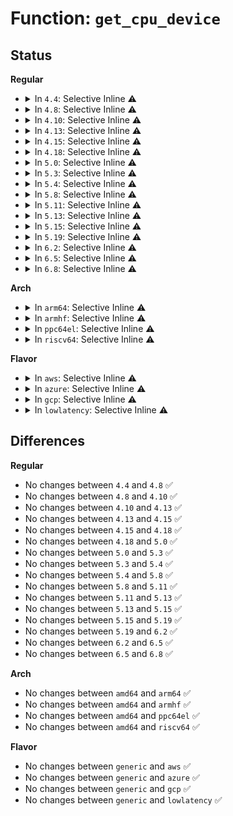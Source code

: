 # Function: <code>get_cpu_device</code>

## Status
<b>Regular</b>
<ul>
<li>
<details>
<summary>In <code>4.4</code>: Selective Inline ⚠️</summary>

```c
struct device *get_cpu_device(unsigned int cpu);
```

**Collision:** Unique Global

**Inline:** Selective

**Transformation:** False

**Instances:**

```
In drivers/base/cpu.c (ffffffff8154e7c0)
Location: drivers/base/cpu.c:382
Inline: True
Inline callers:
  - drivers/base/cpu.c:cpu_is_hotpluggable
Direct callers:
  - arch/x86/kernel/cpu/mcheck/therm_throt.c:thermal_throttle_cpu_callback
  - arch/x86/kernel/cpu/microcode/core.c:mc_cpu_callback
  - drivers/acpi/acpi_processor.c:acpi_processor_add
  - drivers/xen/cpu_hotplug.c:handle_vcpu_hotplug_event
  - drivers/base/topology.c:topology_sysfs_init
  - drivers/base/topology.c:topology_cpu_callback
  - drivers/base/topology.c:topology_cpu_callback
  - drivers/base/cacheinfo.c:cache_add_dev
  - drivers/base/node.c:unregister_cpu_under_node
  - drivers/cpufreq/cpufreq.c:add_cpu_dev_symlink
  - drivers/cpufreq/cpufreq.c:cpufreq_online
  - drivers/cpuidle/sysfs.c:cpuidle_add_sysfs
```
**Symbols:**

```
ffffffff8154e7c0-ffffffff8154e7fd: get_cpu_device (STB_GLOBAL)
```
</details>
</li>
<li>
<details>
<summary>In <code>4.8</code>: Selective Inline ⚠️</summary>

```c
struct device *get_cpu_device(unsigned int cpu);
```

**Collision:** Unique Global

**Inline:** Selective

**Transformation:** False

**Instances:**

```
In drivers/base/cpu.c (ffffffff815a0605)
Location: drivers/base/cpu.c:382
Inline: True
Inline callers:
  - drivers/base/cpu.c:cpu_is_hotpluggable
Direct callers:
  - arch/x86/kernel/cpu/mcheck/therm_throt.c:thermal_throttle_cpu_callback
  - arch/x86/kernel/cpu/microcode/core.c:mc_cpu_callback
  - drivers/acpi/acpi_processor.c:acpi_processor_add
  - drivers/xen/cpu_hotplug.c:handle_vcpu_hotplug_event
  - drivers/base/topology.c:topology_sysfs_init
  - drivers/base/topology.c:topology_cpu_callback
  - drivers/base/topology.c:topology_cpu_callback
  - drivers/base/cacheinfo.c:cache_add_dev
  - drivers/base/node.c:unregister_cpu_under_node
  - drivers/cpufreq/cpufreq.c:cpufreq_online
  - drivers/cpufreq/cpufreq.c:add_cpu_dev_symlink
  - drivers/cpuidle/sysfs.c:cpuidle_add_sysfs
```
**Symbols:**

```
ffffffff815a05c0-ffffffff815a05f6: get_cpu_device (STB_GLOBAL)
```
</details>
</li>
<li>
<details>
<summary>In <code>4.10</code>: Selective Inline ⚠️</summary>

```c
struct device *get_cpu_device(unsigned int cpu);
```

**Collision:** Unique Global

**Inline:** Selective

**Transformation:** False

**Instances:**

```
In drivers/base/cpu.c (ffffffff815cec45)
Location: drivers/base/cpu.c:383
Inline: True
Inline callers:
  - drivers/base/cpu.c:cpu_is_hotpluggable
Direct callers:
  - arch/x86/kernel/cpu/mcheck/therm_throt.c:thermal_throttle_offline
  - arch/x86/kernel/cpu/mcheck/therm_throt.c:thermal_throttle_online
  - arch/x86/kernel/cpu/microcode/core.c:mc_cpu_online
  - drivers/acpi/acpi_processor.c:acpi_processor_add
  - drivers/acpi/cppc_acpi.c:acpi_cppc_processor_probe
  - drivers/xen/cpu_hotplug.c:handle_vcpu_hotplug_event
  - drivers/base/topology.c:topology_remove_dev
  - drivers/base/topology.c:topology_add_dev
  - drivers/base/node.c:unregister_cpu_under_node
  - drivers/cpuidle/sysfs.c:cpuidle_add_sysfs
```
**Symbols:**

```
ffffffff815cec00-ffffffff815cec36: get_cpu_device (STB_GLOBAL)
```
</details>
</li>
<li>
<details>
<summary>In <code>4.13</code>: Selective Inline ⚠️</summary>

```c
struct device *get_cpu_device(unsigned int cpu);
```

**Collision:** Unique Global

**Inline:** Selective

**Transformation:** False

**Instances:**

```
In drivers/base/cpu.c (ffffffff815e36b5)
Location: drivers/base/cpu.c:385
Inline: True
Inline callers:
  - drivers/base/cpu.c:cpu_is_hotpluggable
Direct callers:
  - arch/x86/kernel/cpu/mcheck/therm_throt.c:thermal_throttle_offline
  - arch/x86/kernel/cpu/mcheck/therm_throt.c:thermal_throttle_online
  - arch/x86/kernel/cpu/microcode/core.c:mc_cpu_online
  - drivers/acpi/acpi_processor.c:acpi_processor_add
  - drivers/acpi/cppc_acpi.c:acpi_cppc_processor_probe
  - drivers/xen/cpu_hotplug.c:handle_vcpu_hotplug_event
  - drivers/base/topology.c:topology_remove_dev
  - drivers/base/topology.c:topology_add_dev
  - drivers/base/node.c:unregister_cpu_under_node
  - drivers/cpufreq/cpufreq.c:cpufreq_online
  - drivers/cpufreq/cpufreq.c:add_cpu_dev_symlink
  - drivers/cpuidle/sysfs.c:cpuidle_add_sysfs
  - drivers/cpuidle/governors/menu.c:menu_select
```
**Symbols:**

```
ffffffff815e3670-ffffffff815e36a6: get_cpu_device (STB_GLOBAL)
```
</details>
</li>
<li>
<details>
<summary>In <code>4.15</code>: Selective Inline ⚠️</summary>

```c
struct device *get_cpu_device(unsigned int cpu);
```

**Collision:** Unique Global

**Inline:** Selective

**Transformation:** False

**Instances:**

```
In drivers/base/cpu.c (ffffffff8164a865)
Location: drivers/base/cpu.c:395
Inline: True
Inline callers:
  - drivers/base/cpu.c:cpu_is_hotpluggable
Direct callers:
  - arch/x86/kernel/cpu/mcheck/therm_throt.c:thermal_throttle_offline
  - arch/x86/kernel/cpu/mcheck/therm_throt.c:thermal_throttle_online
  - arch/x86/kernel/cpu/microcode/core.c:mc_cpu_online
  - drivers/acpi/acpi_processor.c:acpi_processor_add
  - drivers/acpi/cppc_acpi.c:acpi_cppc_processor_probe
  - drivers/xen/cpu_hotplug.c:handle_vcpu_hotplug_event
  - drivers/base/topology.c:topology_remove_dev
  - drivers/base/topology.c:topology_add_dev
  - drivers/base/node.c:unregister_cpu_under_node
  - drivers/opp/cpu.c:dev_pm_opp_set_sharing_cpus
  - drivers/opp/cpu.c:_dev_pm_opp_cpumask_remove_table
  - drivers/cpufreq/cpufreq.c:cpufreq_online
  - drivers/cpufreq/cpufreq.c:add_cpu_dev_symlink
  - drivers/cpuidle/sysfs.c:cpuidle_add_sysfs
  - drivers/cpuidle/governors/ladder.c:ladder_select_state
  - drivers/cpuidle/governors/menu.c:menu_select
```
**Symbols:**

```
ffffffff8164a820-ffffffff8164a859: get_cpu_device (STB_GLOBAL)
```
</details>
</li>
<li>
<details>
<summary>In <code>4.18</code>: Selective Inline ⚠️</summary>

```c
struct device *get_cpu_device(unsigned int cpu);
```

**Collision:** Unique Global

**Inline:** Selective

**Transformation:** False

**Instances:**

```
In drivers/base/cpu.c (ffffffff81686090)
Location: drivers/base/cpu.c:398
Inline: True
Direct callers:
  - arch/x86/kernel/cpu/mcheck/therm_throt.c:thermal_throttle_offline
  - arch/x86/kernel/cpu/mcheck/therm_throt.c:thermal_throttle_online
  - arch/x86/kernel/cpu/microcode/core.c:mc_cpu_online
  - kernel/cpu.c:cpuhp_sysfs_init
  - kernel/cpu.c:store_smt_control
  - kernel/cpu.c:store_smt_control
  - drivers/acpi/acpi_processor.c:acpi_processor_add
  - drivers/acpi/cppc_acpi.c:acpi_cppc_processor_probe
  - drivers/xen/cpu_hotplug.c:handle_vcpu_hotplug_event
  - drivers/base/cpu.c:cpu_is_hotpluggable
  - drivers/base/topology.c:topology_remove_dev
  - drivers/base/topology.c:topology_add_dev
  - drivers/base/node.c:unregister_cpu_under_node
  - drivers/opp/cpu.c:dev_pm_opp_set_sharing_cpus
  - drivers/opp/cpu.c:_dev_pm_opp_cpumask_remove_table
  - drivers/cpufreq/cpufreq.c:cpufreq_online
  - drivers/cpufreq/cpufreq.c:add_cpu_dev_symlink
  - drivers/cpuidle/governor.c:cpuidle_governor_latency_req
  - drivers/cpuidle/sysfs.c:cpuidle_add_sysfs
```
**Symbols:**

```
ffffffff81686090-ffffffff816860ca: get_cpu_device (STB_GLOBAL)
```
</details>
</li>
<li>
<details>
<summary>In <code>5.0</code>: Selective Inline ⚠️</summary>

```c
struct device *get_cpu_device(unsigned int cpu);
```

**Collision:** Unique Global

**Inline:** Selective

**Transformation:** False

**Instances:**

```
In drivers/base/cpu.c (ffffffff816a5d30)
Location: drivers/base/cpu.c:398
Inline: True
Direct callers:
  - arch/x86/kernel/cpu/mce/therm_throt.c:thermal_throttle_offline
  - arch/x86/kernel/cpu/mce/therm_throt.c:thermal_throttle_online
  - arch/x86/kernel/cpu/microcode/core.c:mc_cpu_online
  - arch/x86/kernel/cpu/resctrl/pseudo_lock.c:rdtgroup_pseudo_lock_create
  - kernel/cpu.c:cpuhp_sysfs_init
  - kernel/cpu.c:store_smt_control
  - kernel/cpu.c:store_smt_control
  - drivers/acpi/acpi_processor.c:acpi_processor_add
  - drivers/acpi/cppc_acpi.c:acpi_cppc_processor_probe
  - drivers/xen/cpu_hotplug.c:handle_vcpu_hotplug_event
  - drivers/base/cpu.c:cpu_is_hotpluggable
  - drivers/base/topology.c:topology_remove_dev
  - drivers/base/topology.c:topology_add_dev
  - drivers/base/node.c:unregister_cpu_under_node
  - drivers/opp/cpu.c:dev_pm_opp_set_sharing_cpus
  - drivers/opp/cpu.c:_dev_pm_opp_cpumask_remove_table
  - drivers/cpufreq/cpufreq.c:cpufreq_online
  - drivers/cpufreq/cpufreq.c:add_cpu_dev_symlink
  - drivers/cpuidle/governor.c:cpuidle_governor_latency_req
  - drivers/cpuidle/sysfs.c:cpuidle_add_sysfs
```
**Symbols:**

```
ffffffff816a5d30-ffffffff816a5d6a: get_cpu_device (STB_GLOBAL)
```
</details>
</li>
<li>
<details>
<summary>In <code>5.3</code>: Selective Inline ⚠️</summary>

```c
struct device *get_cpu_device(unsigned int cpu);
```

**Collision:** Unique Global

**Inline:** Selective

**Transformation:** False

**Instances:**

```
In drivers/base/cpu.c (ffffffff816dee10)
Location: drivers/base/cpu.c:398
Inline: True
Direct callers:
  - arch/x86/kernel/cpu/intel_epb.c:intel_epb_offline
  - arch/x86/kernel/cpu/intel_epb.c:intel_epb_online
  - arch/x86/kernel/cpu/mce/therm_throt.c:thermal_throttle_offline
  - arch/x86/kernel/cpu/mce/therm_throt.c:thermal_throttle_online
  - arch/x86/kernel/cpu/microcode/core.c:mc_cpu_online
  - arch/x86/kernel/cpu/resctrl/pseudo_lock.c:rdtgroup_pseudo_lock_create
  - kernel/cpu.c:cpuhp_sysfs_init
  - kernel/cpu.c:cpuhp_smt_enable
  - kernel/cpu.c:cpuhp_smt_disable
  - drivers/acpi/acpi_processor.c:acpi_processor_add
  - drivers/acpi/cppc_acpi.c:acpi_cppc_processor_probe
  - drivers/xen/cpu_hotplug.c:handle_vcpu_hotplug_event
  - drivers/base/cpu.c:cpu_is_hotpluggable
  - drivers/base/topology.c:topology_remove_dev
  - drivers/base/topology.c:topology_add_dev
  - drivers/base/power/domain.c:pm_genpd_add_device
  - drivers/base/node.c:unregister_cpu_under_node
  - drivers/opp/cpu.c:dev_pm_opp_set_sharing_cpus
  - drivers/opp/cpu.c:_dev_pm_opp_cpumask_remove_table
  - drivers/cpufreq/cpufreq.c:cpufreq_set_policy
  - drivers/cpufreq/cpufreq.c:cpufreq_online
  - drivers/cpufreq/cpufreq.c:cpufreq_online
  - drivers/cpufreq/cpufreq.c:cpufreq_online
  - drivers/cpufreq/cpufreq.c:cpufreq_policy_free
  - drivers/cpufreq/cpufreq.c:add_cpu_dev_symlink
  - drivers/cpuidle/governor.c:cpuidle_governor_latency_req
  - drivers/cpuidle/sysfs.c:cpuidle_add_sysfs
```
**Symbols:**

```
ffffffff816dee10-ffffffff816dee46: get_cpu_device (STB_GLOBAL)
```
</details>
</li>
<li>
<details>
<summary>In <code>5.4</code>: Selective Inline ⚠️</summary>

```c
struct device *get_cpu_device(unsigned int cpu);
```

**Collision:** Unique Global

**Inline:** Selective

**Transformation:** False

**Instances:**

```
In drivers/base/cpu.c (ffffffff81703060)
Location: drivers/base/cpu.c:398
Inline: True
Direct callers:
  - arch/x86/kernel/cpu/intel_epb.c:intel_epb_offline
  - arch/x86/kernel/cpu/intel_epb.c:intel_epb_online
  - arch/x86/kernel/cpu/mce/therm_throt.c:thermal_throttle_offline
  - arch/x86/kernel/cpu/mce/therm_throt.c:thermal_throttle_online
  - arch/x86/kernel/cpu/microcode/core.c:mc_cpu_online
  - arch/x86/kernel/cpu/resctrl/pseudo_lock.c:rdtgroup_pseudo_lock_create
  - kernel/cpu.c:cpuhp_sysfs_init
  - kernel/cpu.c:cpuhp_smt_enable
  - kernel/cpu.c:cpuhp_smt_disable
  - drivers/acpi/acpi_processor.c:acpi_processor_add
  - drivers/acpi/cppc_acpi.c:acpi_cppc_processor_probe
  - drivers/xen/cpu_hotplug.c:handle_vcpu_hotplug_event
  - drivers/base/cpu.c:cpu_is_hotpluggable
  - drivers/base/topology.c:topology_remove_dev
  - drivers/base/topology.c:topology_add_dev
  - drivers/base/power/domain.c:pm_genpd_add_device
  - drivers/base/node.c:unregister_cpu_under_node
  - drivers/opp/cpu.c:dev_pm_opp_set_sharing_cpus
  - drivers/opp/cpu.c:_dev_pm_opp_cpumask_remove_table
  - drivers/cpufreq/cpufreq.c:cpufreq_register_driver
  - drivers/cpufreq/cpufreq.c:cpufreq_online
  - drivers/cpufreq/cpufreq.c:cpufreq_online
  - drivers/cpufreq/cpufreq.c:add_cpu_dev_symlink
  - drivers/cpufreq/intel_pstate.c:intel_cpufreq_cpu_init
  - drivers/cpuidle/governor.c:cpuidle_governor_latency_req
  - drivers/cpuidle/sysfs.c:cpuidle_add_sysfs
```
**Symbols:**

```
ffffffff81703060-ffffffff81703096: get_cpu_device (STB_GLOBAL)
```
</details>
</li>
<li>
<details>
<summary>In <code>5.8</code>: Selective Inline ⚠️</summary>

```c
struct device *get_cpu_device(unsigned int cpu);
```

**Collision:** Unique Global

**Inline:** Selective

**Transformation:** False

**Instances:**

```
In drivers/base/cpu.c (ffffffff817bd775)
Location: drivers/base/cpu.c:393
Inline: True
Inline callers:
  - drivers/base/cpu.c:cpu_is_hotpluggable
  - drivers/base/cpu.c:cpu_is_hotpluggable
Direct callers:
  - arch/x86/kernel/cpu/intel_epb.c:intel_epb_offline
  - arch/x86/kernel/cpu/intel_epb.c:intel_epb_online
  - arch/x86/kernel/cpu/mce/therm_throt.c:thermal_throttle_offline
  - arch/x86/kernel/cpu/mce/therm_throt.c:thermal_throttle_online
  - arch/x86/kernel/cpu/microcode/core.c:mc_cpu_online
  - arch/x86/kernel/cpu/resctrl/pseudo_lock.c:pseudo_lock_cstates_constrain
  - kernel/cpu.c:cpuhp_sysfs_init
  - kernel/cpu.c:cpuhp_smt_enable
  - kernel/cpu.c:cpuhp_smt_disable
  - kernel/cpu.c:add_cpu
  - kernel/cpu.c:remove_cpu
  - drivers/acpi/acpi_processor.c:acpi_processor_add
  - drivers/acpi/cppc_acpi.c:acpi_cppc_processor_probe
  - drivers/xen/cpu_hotplug.c:disable_hotplug_cpu
  - drivers/base/topology.c:topology_remove_dev
  - drivers/base/topology.c:topology_add_dev
  - drivers/base/cacheinfo.c:cpu_cache_sysfs_init
  - drivers/base/power/domain.c:genpd_add_device
  - drivers/base/node.c:unregister_cpu_under_node
  - drivers/opp/cpu.c:dev_pm_opp_set_sharing_cpus
  - drivers/opp/cpu.c:_dev_pm_opp_cpumask_remove_table
  - drivers/cpufreq/cpufreq.c:cpufreq_register_driver
  - drivers/cpufreq/cpufreq.c:cpufreq_online
  - drivers/cpufreq/cpufreq.c:cpufreq_policy_alloc
  - drivers/cpufreq/cpufreq.c:add_cpu_dev_symlink
  - drivers/cpufreq/intel_pstate.c:intel_cpufreq_cpu_init
  - drivers/cpuidle/governor.c:cpuidle_governor_latency_req
  - drivers/cpuidle/sysfs.c:cpuidle_add_sysfs
```
**Symbols:**

```
ffffffff817bd680-ffffffff817bd6b6: get_cpu_device (STB_GLOBAL)
```
</details>
</li>
<li>
<details>
<summary>In <code>5.11</code>: Selective Inline ⚠️</summary>

```c
struct device *get_cpu_device(unsigned int cpu);
```

**Collision:** Unique Global

**Inline:** Selective

**Transformation:** False

**Instances:**

```
In drivers/base/cpu.c (ffffffff817d24e5)
Location: drivers/base/cpu.c:391
Inline: True
Inline callers:
  - drivers/base/cpu.c:cpu_is_hotpluggable
  - drivers/base/cpu.c:cpu_is_hotpluggable
Direct callers:
  - arch/x86/kernel/cpu/intel_epb.c:intel_epb_offline
  - arch/x86/kernel/cpu/intel_epb.c:intel_epb_online
  - arch/x86/kernel/cpu/mce/therm_throt.c:thermal_throttle_offline
  - arch/x86/kernel/cpu/mce/therm_throt.c:thermal_throttle_online
  - arch/x86/kernel/cpu/microcode/core.c:mc_cpu_online
  - arch/x86/kernel/cpu/resctrl/pseudo_lock.c:pseudo_lock_cstates_constrain
  - kernel/cpu.c:cpuhp_sysfs_init
  - kernel/cpu.c:cpuhp_smt_enable
  - kernel/cpu.c:cpuhp_smt_disable
  - kernel/cpu.c:add_cpu
  - kernel/cpu.c:remove_cpu
  - kernel/power/energy_model.c:em_dev_register_perf_domain
  - kernel/power/energy_model.c:em_create_pd
  - drivers/acpi/acpi_processor.c:acpi_processor_add
  - drivers/acpi/cppc_acpi.c:acpi_cppc_processor_probe
  - drivers/xen/cpu_hotplug.c:disable_hotplug_cpu
  - drivers/base/topology.c:topology_remove_dev
  - drivers/base/topology.c:topology_add_dev
  - drivers/base/cacheinfo.c:cpu_cache_sysfs_init
  - drivers/base/power/domain.c:genpd_add_device
  - drivers/base/node.c:unregister_cpu_under_node
  - drivers/opp/cpu.c:dev_pm_opp_set_sharing_cpus
  - drivers/opp/cpu.c:_dev_pm_opp_cpumask_remove_table
  - drivers/cpufreq/cpufreq.c:cpufreq_register_driver
  - drivers/cpufreq/cpufreq.c:cpufreq_online
  - drivers/cpufreq/cpufreq.c:cpufreq_policy_alloc
  - drivers/cpufreq/cpufreq.c:add_cpu_dev_symlink
  - drivers/cpufreq/intel_pstate.c:intel_cpufreq_cpu_init
  - drivers/cpuidle/governor.c:cpuidle_governor_latency_req
  - drivers/cpuidle/sysfs.c:cpuidle_add_sysfs
```
**Symbols:**

```
ffffffff817d23f0-ffffffff817d2426: get_cpu_device (STB_GLOBAL)
```
</details>
</li>
<li>
<details>
<summary>In <code>5.13</code>: Selective Inline ⚠️</summary>

```c
struct device *get_cpu_device(unsigned int cpu);
```

**Collision:** Unique Global

**Inline:** Selective

**Transformation:** False

**Instances:**

```
In drivers/base/cpu.c (ffffffff817b5f05)
Location: drivers/base/cpu.c:391
Inline: True
Inline callers:
  - drivers/base/cpu.c:cpu_is_hotpluggable
  - drivers/base/cpu.c:cpu_is_hotpluggable
Direct callers:
  - arch/x86/kernel/cpu/intel_epb.c:intel_epb_offline
  - arch/x86/kernel/cpu/intel_epb.c:intel_epb_online
  - arch/x86/kernel/cpu/microcode/core.c:mc_cpu_online
  - arch/x86/kernel/cpu/resctrl/pseudo_lock.c:rdtgroup_pseudo_lock_create
  - kernel/cpu.c:cpuhp_sysfs_init
  - kernel/cpu.c:cpuhp_smt_enable
  - kernel/cpu.c:cpuhp_smt_disable
  - kernel/cpu.c:add_cpu
  - kernel/cpu.c:remove_cpu
  - kernel/power/energy_model.c:em_dev_register_perf_domain
  - kernel/power/energy_model.c:em_create_pd
  - drivers/acpi/acpi_processor.c:acpi_processor_add
  - drivers/acpi/cppc_acpi.c:acpi_cppc_processor_probe
  - drivers/xen/cpu_hotplug.c:disable_hotplug_cpu
  - drivers/base/topology.c:topology_remove_dev
  - drivers/base/topology.c:topology_add_dev
  - drivers/base/cacheinfo.c:cache_add_dev
  - drivers/base/power/domain.c:genpd_add_device
  - drivers/base/node.c:unregister_cpu_under_node
  - drivers/thermal/intel/therm_throt.c:thermal_throttle_offline
  - drivers/thermal/intel/therm_throt.c:thermal_throttle_online
  - drivers/opp/cpu.c:dev_pm_opp_set_sharing_cpus
  - drivers/opp/cpu.c:_dev_pm_opp_cpumask_remove_table
  - drivers/cpufreq/cpufreq.c:cpufreq_register_driver
  - drivers/cpufreq/cpufreq.c:cpufreq_online
  - drivers/cpufreq/cpufreq.c:cpufreq_policy_alloc
  - drivers/cpufreq/cpufreq.c:add_cpu_dev_symlink
  - drivers/cpufreq/intel_pstate.c:intel_cpufreq_cpu_init
  - drivers/cpuidle/governor.c:cpuidle_governor_latency_req
  - drivers/cpuidle/sysfs.c:cpuidle_add_sysfs
```
**Symbols:**

```
ffffffff817b5e10-ffffffff817b5e46: get_cpu_device (STB_GLOBAL)
```
</details>
</li>
<li>
<details>
<summary>In <code>5.15</code>: Selective Inline ⚠️</summary>

```c
struct device *get_cpu_device(unsigned int cpu);
```

**Collision:** Unique Global

**Inline:** Selective

**Transformation:** False

**Instances:**

```
In drivers/base/cpu.c (ffffffff8183f425)
Location: drivers/base/cpu.c:391
Inline: True
Inline callers:
  - drivers/base/cpu.c:cpu_is_hotpluggable
  - drivers/base/cpu.c:cpu_is_hotpluggable
Direct callers:
  - arch/x86/kernel/cpu/intel_epb.c:intel_epb_offline
  - arch/x86/kernel/cpu/intel_epb.c:intel_epb_online
  - arch/x86/kernel/cpu/microcode/core.c:mc_cpu_online
  - arch/x86/kernel/cpu/resctrl/pseudo_lock.c:rdtgroup_pseudo_lock_create
  - kernel/cpu.c:cpuhp_sysfs_init
  - kernel/cpu.c:cpuhp_smt_enable
  - kernel/cpu.c:cpuhp_smt_disable
  - kernel/cpu.c:add_cpu
  - kernel/cpu.c:remove_cpu
  - kernel/power/energy_model.c:em_dev_register_perf_domain
  - kernel/power/energy_model.c:em_create_pd
  - drivers/acpi/acpi_processor.c:acpi_processor_add
  - drivers/acpi/cppc_acpi.c:acpi_cppc_processor_probe
  - drivers/xen/cpu_hotplug.c:disable_hotplug_cpu
  - drivers/base/topology.c:topology_remove_dev
  - drivers/base/topology.c:topology_add_dev
  - drivers/base/cacheinfo.c:cache_add_dev
  - drivers/base/power/domain.c:genpd_add_device
  - drivers/base/node.c:unregister_cpu_under_node
  - drivers/thermal/intel/therm_throt.c:thermal_throttle_offline
  - drivers/thermal/intel/therm_throt.c:thermal_throttle_online
  - drivers/opp/cpu.c:dev_pm_opp_set_sharing_cpus
  - drivers/opp/cpu.c:_dev_pm_opp_cpumask_remove_table
  - drivers/cpufreq/cpufreq.c:cpufreq_register_driver
  - drivers/cpufreq/cpufreq.c:cpufreq_online
  - drivers/cpufreq/cpufreq.c:cpufreq_online
  - drivers/cpufreq/cpufreq.c:cpufreq_policy_alloc
  - drivers/cpufreq/intel_pstate.c:intel_cpufreq_cpu_init
  - drivers/cpuidle/governor.c:cpuidle_governor_latency_req
  - drivers/cpuidle/sysfs.c:cpuidle_add_sysfs
```
**Symbols:**

```
ffffffff8183f310-ffffffff8183f36c: get_cpu_device (STB_GLOBAL)
```
</details>
</li>
<li>
<details>
<summary>In <code>5.19</code>: Selective Inline ⚠️</summary>

```c
struct device *get_cpu_device(unsigned int cpu);
```

**Collision:** Unique Global

**Inline:** Selective

**Transformation:** False

**Instances:**

```
In drivers/base/cpu.c (ffffffff819824f5)
Location: drivers/base/cpu.c:391
Inline: True
Inline callers:
  - drivers/base/cpu.c:cpu_is_hotpluggable
  - drivers/base/cpu.c:cpu_is_hotpluggable
Direct callers:
  - arch/x86/kernel/cpu/intel_epb.c:intel_epb_offline
  - arch/x86/kernel/cpu/intel_epb.c:intel_epb_online
  - arch/x86/kernel/cpu/microcode/core.c:mc_cpu_online
  - arch/x86/kernel/cpu/resctrl/pseudo_lock.c:rdtgroup_pseudo_lock_create
  - kernel/cpu.c:cpuhp_sysfs_init
  - kernel/cpu.c:cpuhp_smt_enable
  - kernel/cpu.c:cpuhp_smt_disable
  - kernel/cpu.c:add_cpu
  - kernel/cpu.c:remove_cpu
  - kernel/power/energy_model.c:em_dev_register_perf_domain
  - kernel/power/energy_model.c:em_create_pd
  - drivers/acpi/acpi_processor.c:acpi_processor_add
  - drivers/acpi/cppc_acpi.c:acpi_cppc_processor_probe
  - drivers/xen/cpu_hotplug.c:disable_hotplug_cpu
  - drivers/base/topology.c:topology_remove_dev
  - drivers/base/topology.c:topology_add_dev
  - drivers/base/cacheinfo.c:cache_add_dev
  - drivers/base/power/domain.c:genpd_add_device
  - drivers/base/node.c:unregister_cpu_under_node
  - drivers/base/node.c:register_cpu_under_node
  - drivers/thermal/intel/therm_throt.c:thermal_throttle_offline
  - drivers/thermal/intel/therm_throt.c:thermal_throttle_online
  - drivers/opp/cpu.c:dev_pm_opp_set_sharing_cpus
  - drivers/opp/cpu.c:_dev_pm_opp_cpumask_remove_table
  - drivers/cpufreq/cpufreq.c:cpufreq_register_driver
  - drivers/cpufreq/cpufreq.c:cpufreq_online
  - drivers/cpufreq/cpufreq.c:cpufreq_online
  - drivers/cpufreq/cpufreq.c:cpufreq_policy_alloc
  - drivers/cpufreq/amd-pstate.c:amd_pstate_cpu_init
  - drivers/cpufreq/intel_pstate.c:intel_cpufreq_cpu_init
  - drivers/cpuidle/governor.c:cpuidle_governor_latency_req
  - drivers/cpuidle/sysfs.c:cpuidle_add_sysfs
  - drivers/devfreq/governor_passive.c:cpufreq_passive_register_notifier
```
**Symbols:**

```
ffffffff81981ef0-ffffffff81981f64: get_cpu_device (STB_GLOBAL)
```
</details>
</li>
<li>
<details>
<summary>In <code>6.2</code>: Selective Inline ⚠️</summary>

```c
struct device *get_cpu_device(unsigned int cpu);
```

**Collision:** Unique Global

**Inline:** Selective

**Transformation:** False

**Instances:**

```
In drivers/base/cpu.c (ffffffff81af0355)
Location: drivers/base/cpu.c:391
Inline: True
Inline callers:
  - drivers/base/cpu.c:cpu_is_hotpluggable
  - drivers/base/cpu.c:cpu_is_hotpluggable
Direct callers:
  - arch/x86/kernel/cpu/intel_epb.c:intel_epb_offline
  - arch/x86/kernel/cpu/intel_epb.c:intel_epb_online
  - arch/x86/kernel/cpu/microcode/core.c:setup_online_cpu
  - arch/x86/kernel/cpu/microcode/core.c:mc_cpu_down_prep
  - arch/x86/kernel/cpu/resctrl/pseudo_lock.c:rdtgroup_pseudo_lock_create
  - kernel/cpu.c:cpuhp_sysfs_init
  - kernel/cpu.c:cpuhp_smt_enable
  - kernel/cpu.c:cpuhp_smt_disable
  - kernel/cpu.c:add_cpu
  - kernel/cpu.c:remove_cpu
  - kernel/power/energy_model.c:em_dev_register_perf_domain
  - kernel/power/energy_model.c:em_create_pd
  - drivers/acpi/acpi_processor.c:acpi_processor_add
  - drivers/acpi/cppc_acpi.c:acpi_cppc_processor_probe
  - drivers/xen/cpu_hotplug.c:disable_hotplug_cpu
  - drivers/base/topology.c:topology_remove_dev
  - drivers/base/topology.c:topology_add_dev
  - drivers/base/cacheinfo.c:cache_add_dev
  - drivers/base/power/domain.c:genpd_add_device
  - drivers/base/node.c:unregister_cpu_under_node
  - drivers/base/node.c:register_cpu_under_node
  - drivers/thermal/intel/therm_throt.c:thermal_throttle_offline
  - drivers/thermal/intel/therm_throt.c:thermal_throttle_online
  - drivers/opp/cpu.c:dev_pm_opp_set_sharing_cpus
  - drivers/opp/cpu.c:_dev_pm_opp_cpumask_remove_table
  - drivers/cpufreq/cpufreq.c:cpufreq_register_driver
  - drivers/cpufreq/cpufreq.c:cpufreq_online
  - drivers/cpufreq/cpufreq.c:cpufreq_online
  - drivers/cpufreq/cpufreq.c:cpufreq_policy_alloc
  - drivers/cpufreq/amd-pstate.c:amd_pstate_cpu_init
  - drivers/cpufreq/intel_pstate.c:intel_cpufreq_cpu_init
  - drivers/cpuidle/governor.c:cpuidle_governor_latency_req
  - drivers/cpuidle/sysfs.c:cpuidle_add_sysfs
  - drivers/devfreq/governor_passive.c:cpufreq_passive_register_notifier
```
**Symbols:**

```
ffffffff81aefc60-ffffffff81aefcd4: get_cpu_device (STB_GLOBAL)
```
</details>
</li>
<li>
<details>
<summary>In <code>6.5</code>: Selective Inline ⚠️</summary>

```c
struct device *get_cpu_device(unsigned int cpu);
```

**Collision:** Unique Global

**Inline:** Selective

**Transformation:** False

**Instances:**

```
In drivers/base/cpu.c (ffffffff81b3e4b5)
Location: drivers/base/cpu.c:391
Inline: True
Inline callers:
  - drivers/base/cpu.c:cpu_is_hotpluggable
  - drivers/base/cpu.c:cpu_is_hotpluggable
Direct callers:
  - arch/x86/kernel/cpu/intel_epb.c:intel_epb_offline
  - arch/x86/kernel/cpu/intel_epb.c:intel_epb_online
  - arch/x86/kernel/cpu/microcode/core.c:setup_online_cpu
  - arch/x86/kernel/cpu/microcode/core.c:mc_cpu_down_prep
  - arch/x86/kernel/cpu/resctrl/pseudo_lock.c:rdtgroup_pseudo_lock_create
  - kernel/cpu.c:cpuhp_sysfs_init
  - kernel/cpu.c:cpuhp_smt_enable
  - kernel/cpu.c:cpuhp_smt_disable
  - kernel/cpu.c:add_cpu
  - kernel/cpu.c:remove_cpu
  - kernel/power/energy_model.c:em_dev_register_perf_domain
  - kernel/power/energy_model.c:em_create_pd
  - drivers/acpi/acpi_processor.c:acpi_processor_add
  - drivers/acpi/cppc_acpi.c:acpi_cppc_processor_probe
  - drivers/xen/cpu_hotplug.c:disable_hotplug_cpu
  - drivers/base/topology.c:topology_remove_dev
  - drivers/base/topology.c:topology_add_dev
  - drivers/base/cacheinfo.c:cache_add_dev
  - drivers/base/power/domain.c:genpd_add_device
  - drivers/base/node.c:unregister_cpu_under_node
  - drivers/base/node.c:register_cpu_under_node
  - drivers/thermal/intel/therm_throt.c:thermal_throttle_offline
  - drivers/thermal/intel/therm_throt.c:thermal_throttle_online
  - drivers/opp/cpu.c:dev_pm_opp_set_sharing_cpus
  - drivers/opp/cpu.c:_dev_pm_opp_cpumask_remove_table
  - drivers/cpufreq/cpufreq.c:cpufreq_register_driver
  - drivers/cpufreq/cpufreq.c:cpufreq_online
  - drivers/cpufreq/cpufreq.c:cpufreq_online
  - drivers/cpufreq/cpufreq.c:cpufreq_policy_alloc
  - drivers/cpufreq/amd-pstate.c:amd_pstate_epp_cpu_init
  - drivers/cpufreq/amd-pstate.c:amd_pstate_cpu_init
  - drivers/cpufreq/intel_pstate.c:intel_cpufreq_cpu_init
  - drivers/cpuidle/governor.c:cpuidle_governor_latency_req
  - drivers/cpuidle/sysfs.c:cpuidle_add_sysfs
  - drivers/devfreq/governor_passive.c:cpufreq_passive_register_notifier
```
**Symbols:**

```
ffffffff81b3e040-ffffffff81b3e0b4: get_cpu_device (STB_GLOBAL)
```
</details>
</li>
<li>
<details>
<summary>In <code>6.8</code>: Selective Inline ⚠️</summary>

```c
struct device *get_cpu_device(unsigned int cpu);
```

**Collision:** Unique Global

**Inline:** Selective

**Transformation:** False

**Instances:**

```
In drivers/base/cpu.c (ffffffff81b96145)
Location: drivers/base/cpu.c:420
Inline: True
Inline callers:
  - drivers/base/cpu.c:cpu_is_hotpluggable
  - drivers/base/cpu.c:cpu_is_hotpluggable
Direct callers:
  - arch/x86/kernel/cpu/intel_epb.c:intel_epb_offline
  - arch/x86/kernel/cpu/intel_epb.c:intel_epb_online
  - arch/x86/kernel/cpu/microcode/core.c:mc_cpu_down_prep
  - arch/x86/kernel/cpu/microcode/core.c:mc_cpu_online
  - arch/x86/kernel/cpu/resctrl/pseudo_lock.c:rdtgroup_pseudo_lock_create
  - kernel/cpu.c:cpuhp_sysfs_init
  - kernel/cpu.c:cpuhp_smt_enable
  - kernel/cpu.c:cpuhp_smt_disable
  - kernel/cpu.c:add_cpu
  - kernel/cpu.c:remove_cpu
  - kernel/power/energy_model.c:em_dev_register_perf_domain
  - kernel/power/energy_model.c:em_create_pd
  - drivers/acpi/acpi_processor.c:acpi_processor_add
  - drivers/acpi/cppc_acpi.c:acpi_cppc_processor_probe
  - drivers/pmdomain/core.c:genpd_add_device
  - drivers/xen/cpu_hotplug.c:disable_hotplug_cpu
  - drivers/base/topology.c:topology_remove_dev
  - drivers/base/topology.c:topology_add_dev
  - drivers/base/cacheinfo.c:cache_add_dev
  - drivers/base/node.c:unregister_cpu_under_node
  - drivers/base/node.c:register_cpu_under_node
  - drivers/thermal/intel/therm_throt.c:thermal_throttle_offline
  - drivers/thermal/intel/therm_throt.c:thermal_throttle_online
  - drivers/opp/cpu.c:dev_pm_opp_set_sharing_cpus
  - drivers/opp/cpu.c:_dev_pm_opp_cpumask_remove_table
  - drivers/cpufreq/cpufreq.c:cpufreq_register_driver
  - drivers/cpufreq/cpufreq.c:cpufreq_online
  - drivers/cpufreq/cpufreq.c:cpufreq_online
  - drivers/cpufreq/cpufreq.c:cpufreq_policy_alloc
  - drivers/cpufreq/amd-pstate.c:amd_pstate_epp_cpu_init
  - drivers/cpufreq/amd-pstate.c:amd_pstate_cpu_init
  - drivers/cpufreq/intel_pstate.c:intel_cpufreq_cpu_init
  - drivers/cpuidle/governor.c:cpuidle_governor_latency_req
  - drivers/cpuidle/sysfs.c:cpuidle_add_sysfs
  - drivers/devfreq/governor_passive.c:cpufreq_passive_register_notifier
```
**Symbols:**

```
ffffffff81b95c70-ffffffff81b95ce4: get_cpu_device (STB_GLOBAL)
```
</details>
</li>
</ul>
<b>Arch</b>
<ul>
<li>
<details>
<summary>In <code>arm64</code>: Selective Inline ⚠️</summary>

```c
struct device *get_cpu_device(unsigned int cpu);
```

**Collision:** Unique Global

**Inline:** Selective

**Transformation:** False

**Instances:**

```
In drivers/base/cpu.c (ffff8000108eedf0)
Location: drivers/base/cpu.c:398
Inline: True
Direct callers:
  - arch/arm64/kernel/cpuinfo.c:cpuid_cpu_offline
  - arch/arm64/kernel/cpuinfo.c:cpuid_cpu_online
  - kernel/cpu.c:cpuhp_sysfs_init
  - drivers/acpi/acpi_processor.c:acpi_processor_add
  - drivers/acpi/cppc_acpi.c:acpi_cppc_processor_probe
  - drivers/xen/cpu_hotplug.c:handle_vcpu_hotplug_event
  - drivers/base/cpu.c:cpu_is_hotpluggable
  - drivers/base/topology.c:topology_remove_dev
  - drivers/base/topology.c:topology_add_dev
  - drivers/base/power/domain.c:genpd_add_device
  - drivers/base/node.c:unregister_cpu_under_node
  - drivers/base/arch_topology.c:register_cpu_capacity_sysctl
  - drivers/thermal/cpu_cooling.c:__cpufreq_cooling_register
  - drivers/thermal/cpu_cooling.c:__cpufreq_cooling_register
  - drivers/opp/cpu.c:dev_pm_opp_set_sharing_cpus
  - drivers/opp/cpu.c:_dev_pm_opp_cpumask_remove_table
  - drivers/opp/of.c:dev_pm_opp_of_register_em
  - drivers/opp/of.c:dev_pm_opp_of_get_sharing_cpus
  - drivers/cpufreq/cpufreq.c:cpufreq_register_driver
  - drivers/cpufreq/cpufreq.c:cpufreq_online
  - drivers/cpufreq/cpufreq.c:cpufreq_online
  - drivers/cpufreq/cpufreq.c:add_cpu_dev_symlink
  - drivers/cpufreq/cpufreq-dt.c:cpufreq_init
  - drivers/cpufreq/cpufreq-dt-platdev.c:cpufreq_dt_platdev_init
  - drivers/cpuidle/governor.c:cpuidle_governor_latency_req
  - drivers/cpuidle/sysfs.c:cpuidle_add_sysfs
  - drivers/cpuidle/dt_idle_states.c:dt_init_idle_driver
  - drivers/cpuidle/dt_idle_states.c:dt_init_idle_driver
  - drivers/cpuidle/dt_idle_states.c:dt_init_idle_driver
  - drivers/of/base.c:of_find_last_cache_level
  - drivers/of/base.c:of_cpu_node_to_id
```
**Symbols:**

```
ffff8000108eedf0-ffff8000108eee78: get_cpu_device (STB_GLOBAL)
```
</details>
</li>
<li>
<details>
<summary>In <code>armhf</code>: Selective Inline ⚠️</summary>

```c
struct device *get_cpu_device(unsigned int cpu);
```

**Collision:** Unique Global

**Inline:** Selective

**Transformation:** False

**Instances:**

```
In drivers/base/cpu.c (c09dc7f8)
Location: drivers/base/cpu.c:398
Inline: True
Direct callers:
  - arch/arm/kernel/cpuidle.c:arm_cpuidle_init
  - arch/arm/common/bL_switcher.c:bL_switcher_halve_cpus
  - arch/arm/common/bL_switcher.c:bL_switcher_restore_cpus
  - arch/arm/mach-rockchip/platsmp.c:pmu_set_power_domain
  - arch/arm/mach-vexpress/spc.c:ve_spc_clk_init
  - kernel/cpu.c:cpuhp_sysfs_init
  - drivers/clk/tegra/clk-tegra124-dfll-fcpu.c:tegra124_dfll_fcpu_probe
  - drivers/soc/qcom/spm.c:spm_dev_probe
  - drivers/soc/qcom/spm.c:qcom_cpuidle_init
  - drivers/base/cpu.c:cpu_is_hotpluggable
  - drivers/base/topology.c:topology_remove_dev
  - drivers/base/topology.c:topology_add_dev
  - drivers/base/power/domain.c:genpd_add_device
  - drivers/base/arch_topology.c:register_cpu_capacity_sysctl
  - drivers/thermal/cpu_cooling.c:__cpufreq_cooling_register
  - drivers/thermal/cpu_cooling.c:__cpufreq_cooling_register
  - drivers/opp/cpu.c:dev_pm_opp_set_sharing_cpus
  - drivers/opp/cpu.c:_dev_pm_opp_cpumask_remove_table
  - drivers/opp/of.c:dev_pm_opp_of_register_em
  - drivers/opp/of.c:dev_pm_opp_of_get_sharing_cpus
  - drivers/opp/ti-opp-supply.c:ti_opp_supply_probe
  - drivers/cpufreq/cpufreq.c:cpufreq_register_driver
  - drivers/cpufreq/cpufreq.c:cpufreq_online
  - drivers/cpufreq/cpufreq.c:cpufreq_online
  - drivers/cpufreq/cpufreq.c:add_cpu_dev_symlink
  - drivers/cpufreq/cpufreq-dt.c:cpufreq_init
  - drivers/cpufreq/cpufreq-dt-platdev.c:cpufreq_dt_platdev_init
  - drivers/cpufreq/mvebu-cpufreq.c:armada_xp_pmsu_cpufreq_init
  - drivers/cpufreq/tegra124-cpufreq.c:tegra124_cpufreq_probe
  - drivers/cpufreq/tegra124-cpufreq.c:tegra124_cpufreq_probe
  - drivers/cpufreq/ti-cpufreq.c:ti_cpufreq_probe
  - drivers/cpuidle/governor.c:cpuidle_governor_latency_req
  - drivers/cpuidle/sysfs.c:cpuidle_add_sysfs
  - drivers/cpuidle/dt_idle_states.c:dt_init_idle_driver
  - drivers/cpuidle/dt_idle_states.c:dt_init_idle_driver
  - drivers/cpuidle/dt_idle_states.c:dt_init_idle_driver
  - drivers/of/base.c:of_find_last_cache_level
  - drivers/of/base.c:of_cpu_node_to_id
```
**Symbols:**

```
c09dc7f8-c09dc870: get_cpu_device (STB_GLOBAL)
```
</details>
</li>
<li>
<details>
<summary>In <code>ppc64el</code>: Selective Inline ⚠️</summary>

```c
struct device *get_cpu_device(unsigned int cpu);
```

**Collision:** Unique Global

**Inline:** Selective

**Transformation:** False

**Instances:**

```
In drivers/base/cpu.c (c000000000987c00)
Location: drivers/base/cpu.c:398
Inline: True
Direct callers:
  - arch/powerpc/kernel/sysfs.c:cpu_remove_dev_attr_group
  - arch/powerpc/kernel/sysfs.c:cpu_remove_dev_attr
  - arch/powerpc/kernel/sysfs.c:cpu_add_dev_attr_group
  - arch/powerpc/kernel/sysfs.c:cpu_add_dev_attr
  - arch/powerpc/kernel/cacheinfo.c:cacheinfo_cpu_online
  - arch/powerpc/kernel/rtas.c:rtas_cpu_state_change_mask
  - arch/powerpc/mm/numa.c:numa_update_cpu_topology
  - arch/powerpc/platforms/pseries/hotplug-cpu.c:dlpar_cpu_readd
  - arch/powerpc/platforms/pseries/hotplug-cpu.c:dlpar_cpu_remove
  - arch/powerpc/platforms/pseries/hotplug-cpu.c:dlpar_online_cpu
  - kernel/cpu.c:cpuhp_sysfs_init
  - drivers/base/cpu.c:cpu_is_hotpluggable
  - drivers/base/topology.c:topology_remove_dev
  - drivers/base/topology.c:topology_add_dev
  - drivers/base/power/domain.c:genpd_add_device
  - drivers/base/node.c:unregister_cpu_under_node
  - drivers/thermal/cpu_cooling.c:__cpufreq_cooling_register
  - drivers/thermal/cpu_cooling.c:__cpufreq_cooling_register
  - drivers/opp/cpu.c:dev_pm_opp_set_sharing_cpus
  - drivers/opp/cpu.c:_dev_pm_opp_cpumask_remove_table
  - drivers/opp/of.c:dev_pm_opp_of_register_em
  - drivers/opp/of.c:dev_pm_opp_of_get_sharing_cpus
  - drivers/cpufreq/cpufreq.c:cpufreq_register_driver
  - drivers/cpufreq/cpufreq.c:cpufreq_online
  - drivers/cpufreq/cpufreq.c:cpufreq_online
  - drivers/cpufreq/cpufreq.c:add_cpu_dev_symlink
  - drivers/cpuidle/governor.c:cpuidle_governor_latency_req
  - drivers/cpuidle/sysfs.c:cpuidle_add_sysfs
  - drivers/of/base.c:of_find_last_cache_level
  - drivers/of/base.c:of_cpu_node_to_id
```
**Symbols:**

```
c000000000987c00-c000000000987c88: get_cpu_device (STB_GLOBAL)
```
</details>
</li>
<li>
<details>
<summary>In <code>riscv64</code>: Selective Inline ⚠️</summary>

```c
struct device *get_cpu_device(unsigned int cpu);
```

**Collision:** Unique Global

**Inline:** Selective

**Transformation:** False

**Instances:**

```
In drivers/base/cpu.c (ffffffe00058185a)
Location: drivers/base/cpu.c:398
Inline: True
Direct callers:
  - arch/riscv/kernel/cacheinfo.c:_populate_cache_leaves
  - arch/riscv/kernel/cacheinfo.c:_init_cache_level
  - drivers/base/cpu.c:cpu_is_hotpluggable
  - drivers/base/topology.c:topology_remove_dev
  - drivers/base/topology.c:topology_add_dev
  - drivers/base/power/domain.c:genpd_add_device
  - drivers/base/arch_topology.c:register_cpu_capacity_sysctl
  - drivers/opp/cpu.c:dev_pm_opp_set_sharing_cpus
  - drivers/opp/cpu.c:_dev_pm_opp_cpumask_remove_table
  - drivers/opp/of.c:dev_pm_opp_of_register_em
  - drivers/opp/of.c:dev_pm_opp_of_get_sharing_cpus
  - drivers/of/base.c:of_find_last_cache_level
  - drivers/of/base.c:of_cpu_node_to_id
```
**Symbols:**

```
ffffffe00058185a-ffffffe0005818d4: get_cpu_device (STB_GLOBAL)
```
</details>
</li>
</ul>
<b>Flavor</b>
<ul>
<li>
<details>
<summary>In <code>aws</code>: Selective Inline ⚠️</summary>

```c
struct device *get_cpu_device(unsigned int cpu);
```

**Collision:** Unique Global

**Inline:** Selective

**Transformation:** False

**Instances:**

```
In drivers/base/cpu.c (ffffffff816c87b0)
Location: drivers/base/cpu.c:398
Inline: True
Direct callers:
  - arch/x86/kernel/cpu/intel_epb.c:intel_epb_offline
  - arch/x86/kernel/cpu/intel_epb.c:intel_epb_online
  - arch/x86/kernel/cpu/mce/therm_throt.c:thermal_throttle_offline
  - arch/x86/kernel/cpu/mce/therm_throt.c:thermal_throttle_online
  - arch/x86/kernel/cpu/microcode/core.c:mc_cpu_online
  - arch/x86/kernel/cpu/resctrl/pseudo_lock.c:rdtgroup_pseudo_lock_create
  - kernel/cpu.c:cpuhp_sysfs_init
  - kernel/cpu.c:cpuhp_smt_enable
  - kernel/cpu.c:cpuhp_smt_disable
  - drivers/acpi/acpi_processor.c:acpi_processor_add
  - drivers/acpi/cppc_acpi.c:acpi_cppc_processor_probe
  - drivers/xen/cpu_hotplug.c:handle_vcpu_hotplug_event
  - drivers/base/cpu.c:cpu_is_hotpluggable
  - drivers/base/topology.c:topology_remove_dev
  - drivers/base/topology.c:topology_add_dev
  - drivers/base/power/domain.c:pm_genpd_add_device
  - drivers/base/node.c:unregister_cpu_under_node
  - drivers/opp/cpu.c:dev_pm_opp_set_sharing_cpus
  - drivers/opp/cpu.c:_dev_pm_opp_cpumask_remove_table
  - drivers/cpufreq/cpufreq.c:cpufreq_register_driver
  - drivers/cpufreq/cpufreq.c:cpufreq_online
  - drivers/cpufreq/cpufreq.c:cpufreq_online
  - drivers/cpufreq/cpufreq.c:add_cpu_dev_symlink
  - drivers/cpufreq/intel_pstate.c:intel_cpufreq_cpu_init
  - drivers/cpuidle/governor.c:cpuidle_governor_latency_req
  - drivers/cpuidle/sysfs.c:cpuidle_add_sysfs
```
**Symbols:**

```
ffffffff816c87b0-ffffffff816c87e6: get_cpu_device (STB_GLOBAL)
```
</details>
</li>
<li>
<details>
<summary>In <code>azure</code>: Selective Inline ⚠️</summary>

```c
struct device *get_cpu_device(unsigned int cpu);
```

**Collision:** Unique Global

**Inline:** Selective

**Transformation:** False

**Instances:**

```
In drivers/base/cpu.c (ffffffff816a3ae0)
Location: drivers/base/cpu.c:398
Inline: True
Direct callers:
  - arch/x86/kernel/cpu/intel_epb.c:intel_epb_offline
  - arch/x86/kernel/cpu/intel_epb.c:intel_epb_online
  - arch/x86/kernel/cpu/mce/therm_throt.c:thermal_throttle_offline
  - arch/x86/kernel/cpu/mce/therm_throt.c:thermal_throttle_online
  - arch/x86/kernel/cpu/microcode/core.c:mc_cpu_online
  - arch/x86/kernel/cpu/resctrl/pseudo_lock.c:rdtgroup_pseudo_lock_create
  - kernel/cpu.c:cpuhp_sysfs_init
  - kernel/cpu.c:cpuhp_smt_enable
  - kernel/cpu.c:cpuhp_smt_disable
  - drivers/acpi/acpi_processor.c:acpi_processor_add
  - drivers/acpi/cppc_acpi.c:acpi_cppc_processor_probe
  - drivers/base/cpu.c:cpu_is_hotpluggable
  - drivers/base/topology.c:topology_remove_dev
  - drivers/base/topology.c:topology_add_dev
  - drivers/base/power/domain.c:pm_genpd_add_device
  - drivers/base/node.c:unregister_cpu_under_node
  - drivers/opp/cpu.c:dev_pm_opp_set_sharing_cpus
  - drivers/opp/cpu.c:_dev_pm_opp_cpumask_remove_table
  - drivers/cpufreq/cpufreq.c:cpufreq_register_driver
  - drivers/cpufreq/cpufreq.c:cpufreq_online
  - drivers/cpufreq/cpufreq.c:cpufreq_online
  - drivers/cpufreq/cpufreq.c:add_cpu_dev_symlink
  - drivers/cpufreq/intel_pstate.c:intel_cpufreq_cpu_init
  - drivers/cpuidle/governor.c:cpuidle_governor_latency_req
  - drivers/cpuidle/sysfs.c:cpuidle_add_sysfs
```
**Symbols:**

```
ffffffff816a3ae0-ffffffff816a3b16: get_cpu_device (STB_GLOBAL)
```
</details>
</li>
<li>
<details>
<summary>In <code>gcp</code>: Selective Inline ⚠️</summary>

```c
struct device *get_cpu_device(unsigned int cpu);
```

**Collision:** Unique Global

**Inline:** Selective

**Transformation:** False

**Instances:**

```
In drivers/base/cpu.c (ffffffff816f6d20)
Location: drivers/base/cpu.c:398
Inline: True
Direct callers:
  - arch/x86/kernel/cpu/intel_epb.c:intel_epb_offline
  - arch/x86/kernel/cpu/intel_epb.c:intel_epb_online
  - arch/x86/kernel/cpu/mce/therm_throt.c:thermal_throttle_offline
  - arch/x86/kernel/cpu/mce/therm_throt.c:thermal_throttle_online
  - arch/x86/kernel/cpu/microcode/core.c:mc_cpu_online
  - arch/x86/kernel/cpu/resctrl/pseudo_lock.c:rdtgroup_pseudo_lock_create
  - kernel/cpu.c:cpuhp_sysfs_init
  - kernel/cpu.c:cpuhp_smt_enable
  - kernel/cpu.c:cpuhp_smt_disable
  - drivers/acpi/acpi_processor.c:acpi_processor_add
  - drivers/acpi/cppc_acpi.c:acpi_cppc_processor_probe
  - drivers/xen/cpu_hotplug.c:handle_vcpu_hotplug_event
  - drivers/base/cpu.c:cpu_is_hotpluggable
  - drivers/base/topology.c:topology_remove_dev
  - drivers/base/topology.c:topology_add_dev
  - drivers/base/power/domain.c:pm_genpd_add_device
  - drivers/base/node.c:unregister_cpu_under_node
  - drivers/opp/cpu.c:dev_pm_opp_set_sharing_cpus
  - drivers/opp/cpu.c:_dev_pm_opp_cpumask_remove_table
  - drivers/cpufreq/cpufreq.c:cpufreq_register_driver
  - drivers/cpufreq/cpufreq.c:cpufreq_online
  - drivers/cpufreq/cpufreq.c:cpufreq_online
  - drivers/cpufreq/cpufreq.c:add_cpu_dev_symlink
  - drivers/cpufreq/intel_pstate.c:intel_cpufreq_cpu_init
  - drivers/cpuidle/governor.c:cpuidle_governor_latency_req
  - drivers/cpuidle/sysfs.c:cpuidle_add_sysfs
```
**Symbols:**

```
ffffffff816f6d20-ffffffff816f6d56: get_cpu_device (STB_GLOBAL)
```
</details>
</li>
<li>
<details>
<summary>In <code>lowlatency</code>: Selective Inline ⚠️</summary>

```c
struct device *get_cpu_device(unsigned int cpu);
```

**Collision:** Unique Global

**Inline:** Selective

**Transformation:** False

**Instances:**

```
In drivers/base/cpu.c (ffffffff817115c0)
Location: drivers/base/cpu.c:398
Inline: True
Direct callers:
  - arch/x86/kernel/cpu/intel_epb.c:intel_epb_offline
  - arch/x86/kernel/cpu/intel_epb.c:intel_epb_online
  - arch/x86/kernel/cpu/mce/therm_throt.c:thermal_throttle_offline
  - arch/x86/kernel/cpu/mce/therm_throt.c:thermal_throttle_online
  - arch/x86/kernel/cpu/microcode/core.c:mc_cpu_online
  - arch/x86/kernel/cpu/resctrl/pseudo_lock.c:rdtgroup_pseudo_lock_create
  - kernel/cpu.c:cpuhp_sysfs_init
  - kernel/cpu.c:cpuhp_smt_enable
  - kernel/cpu.c:cpuhp_smt_disable
  - drivers/acpi/acpi_processor.c:acpi_processor_add
  - drivers/acpi/cppc_acpi.c:acpi_cppc_processor_probe
  - drivers/xen/cpu_hotplug.c:handle_vcpu_hotplug_event
  - drivers/base/cpu.c:cpu_is_hotpluggable
  - drivers/base/topology.c:topology_remove_dev
  - drivers/base/topology.c:topology_add_dev
  - drivers/base/power/domain.c:pm_genpd_add_device
  - drivers/base/node.c:unregister_cpu_under_node
  - drivers/opp/cpu.c:dev_pm_opp_set_sharing_cpus
  - drivers/opp/cpu.c:_dev_pm_opp_cpumask_remove_table
  - drivers/cpufreq/cpufreq.c:cpufreq_register_driver
  - drivers/cpufreq/cpufreq.c:cpufreq_online
  - drivers/cpufreq/cpufreq.c:cpufreq_online
  - drivers/cpufreq/cpufreq.c:add_cpu_dev_symlink
  - drivers/cpufreq/intel_pstate.c:intel_cpufreq_cpu_init
  - drivers/cpuidle/governor.c:cpuidle_governor_latency_req
  - drivers/cpuidle/sysfs.c:cpuidle_add_sysfs
```
**Symbols:**

```
ffffffff817115c0-ffffffff817115f6: get_cpu_device (STB_GLOBAL)
```
</details>
</li>
</ul>

## Differences
<b>Regular</b>
<ul>
<li>
No changes between <code>4.4</code> and <code>4.8</code> ✅
</li>
<li>
No changes between <code>4.8</code> and <code>4.10</code> ✅
</li>
<li>
No changes between <code>4.10</code> and <code>4.13</code> ✅
</li>
<li>
No changes between <code>4.13</code> and <code>4.15</code> ✅
</li>
<li>
No changes between <code>4.15</code> and <code>4.18</code> ✅
</li>
<li>
No changes between <code>4.18</code> and <code>5.0</code> ✅
</li>
<li>
No changes between <code>5.0</code> and <code>5.3</code> ✅
</li>
<li>
No changes between <code>5.3</code> and <code>5.4</code> ✅
</li>
<li>
No changes between <code>5.4</code> and <code>5.8</code> ✅
</li>
<li>
No changes between <code>5.8</code> and <code>5.11</code> ✅
</li>
<li>
No changes between <code>5.11</code> and <code>5.13</code> ✅
</li>
<li>
No changes between <code>5.13</code> and <code>5.15</code> ✅
</li>
<li>
No changes between <code>5.15</code> and <code>5.19</code> ✅
</li>
<li>
No changes between <code>5.19</code> and <code>6.2</code> ✅
</li>
<li>
No changes between <code>6.2</code> and <code>6.5</code> ✅
</li>
<li>
No changes between <code>6.5</code> and <code>6.8</code> ✅
</li>
</ul>
<b>Arch</b>
<ul>
<li>
No changes between <code>amd64</code> and <code>arm64</code> ✅
</li>
<li>
No changes between <code>amd64</code> and <code>armhf</code> ✅
</li>
<li>
No changes between <code>amd64</code> and <code>ppc64el</code> ✅
</li>
<li>
No changes between <code>amd64</code> and <code>riscv64</code> ✅
</li>
</ul>
<b>Flavor</b>
<ul>
<li>
No changes between <code>generic</code> and <code>aws</code> ✅
</li>
<li>
No changes between <code>generic</code> and <code>azure</code> ✅
</li>
<li>
No changes between <code>generic</code> and <code>gcp</code> ✅
</li>
<li>
No changes between <code>generic</code> and <code>lowlatency</code> ✅
</li>
</ul>
